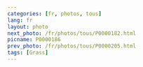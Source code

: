 ```yaml
---
categories: [fr, photos, tous]
lang: fr
layout: photo
next_photo: /fr/photos/tous/P0000182.html
picname: P0000186
prev_photo: /fr/photos/tous/P0000205.html
tags: [Grass]
---
```


